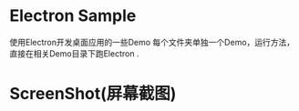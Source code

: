 # Electron Sample
使用Electron开发桌面应用的一些Demo
每个文件夹单独一个Demo，运行方法，直接在相关Demo目录下跑Electron .


#  ScreenShot(屏幕截图)

